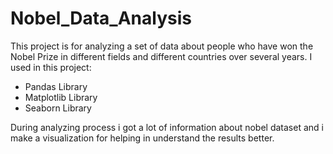 # Nobel_Data_Analysis
This project is for analyzing a set of data about people who have won the Nobel Prize in different fields and different countries over several years.
I used in this project:
- Pandas Library
- Matplotlib Library
- Seaborn Library

During analyzing process i got a lot of information about nobel dataset and i make a visualization for helping in understand the results better.
